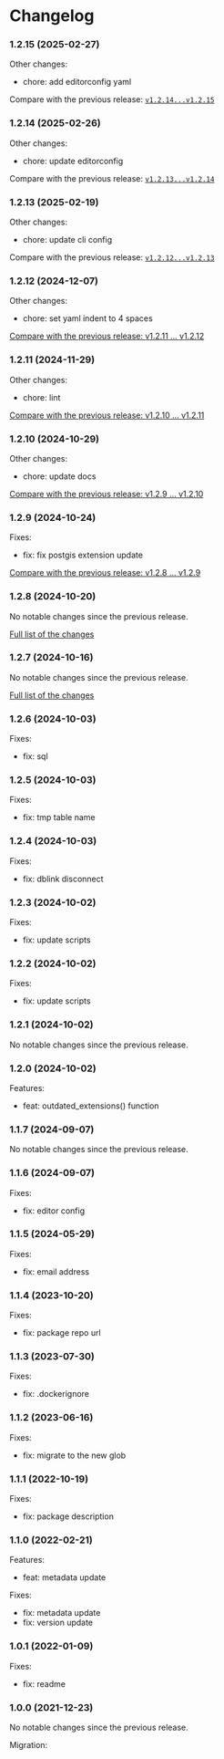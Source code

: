 # Changelog

### 1.2.15 (2025-02-27)

Other changes:

- chore: add editorconfig yaml

Compare with the previous release: [`v1.2.14...v1.2.15`](https://github.com/softvisio/postgresql-softvisio-admin/compare/v1.2.14...v1.2.15)

### 1.2.14 (2025-02-26)

Other changes:

- chore: update editorconfig

Compare with the previous release: [`v1.2.13...v1.2.14`](https://github.com/softvisio/postgresql-softvisio-admin/compare/v1.2.13...v1.2.14)

### 1.2.13 (2025-02-19)

Other changes:

- chore: update cli config

Compare with the previous release: [`v1.2.12...v1.2.13`](https://github.com/softvisio/postgresql-softvisio-admin/compare/v1.2.12...v1.2.13)

### 1.2.12 (2024-12-07)

Other changes:

- chore: set yaml indent to 4 spaces

[Compare with the previous release: v1.2.11 ... v1.2.12](https://github.com/softvisio/postgresql-softvisio-admin/compare/v1.2.11...v1.2.12)

### 1.2.11 (2024-11-29)

Other changes:

- chore: lint

[Compare with the previous release: v1.2.10 ... v1.2.11](https://github.com/softvisio/postgresql-softvisio-admin/compare/v1.2.10...v1.2.11)

### 1.2.10 (2024-10-29)

Other changes:

- chore: update docs

[Compare with the previous release: v1.2.9 ... v1.2.10](https://github.com/softvisio/postgresql-softvisio-admin/compare/v1.2.9...v1.2.10)

### 1.2.9 (2024-10-24)

Fixes:

- fix: fix postgis extension update

[Compare with the previous release: v1.2.8 ... v1.2.9](https://github.com/softvisio/postgresql-softvisio-admin/compare/v1.2.8...v1.2.9)

### 1.2.8 (2024-10-20)

No notable changes since the previous release.

[Full list of the changes](https://github.com/softvisio/postgresql-softvisio-admin/compare/v1.2.7...v1.2.8)

### 1.2.7 (2024-10-16)

No notable changes since the previous release.

[Full list of the changes](https://github.com/softvisio/postgresql-softvisio-admin/compare/v1.2.6...v1.2.7)

### 1.2.6 (2024-10-03)

Fixes:

- fix: sql

### 1.2.5 (2024-10-03)

Fixes:

- fix: tmp table name

### 1.2.4 (2024-10-03)

Fixes:

- fix: dblink disconnect

### 1.2.3 (2024-10-02)

Fixes:

- fix: update scripts

### 1.2.2 (2024-10-02)

Fixes:

- fix: update scripts

### 1.2.1 (2024-10-02)

No notable changes since the previous release.

### 1.2.0 (2024-10-02)

Features:

- feat: outdated_extensions() function

### 1.1.7 (2024-09-07)

No notable changes since the previous release.

### 1.1.6 (2024-09-07)

Fixes:

- fix: editor config

### 1.1.5 (2024-05-29)

Fixes:

- fix: email address

### 1.1.4 (2023-10-20)

Fixes:

- fix: package repo url

### 1.1.3 (2023-07-30)

Fixes:

- fix: .dockerignore

### 1.1.2 (2023-06-16)

Fixes:

- fix: migrate to the new glob

### 1.1.1 (2022-10-19)

Fixes:

- fix: package description

### 1.1.0 (2022-02-21)

Features:

- feat: metadata update

Fixes:

- fix: metadata update
- fix: version update

### 1.0.1 (2022-01-09)

Fixes:

- fix: readme

### 1.0.0 (2021-12-23)

No notable changes since the previous release.

Migration:

